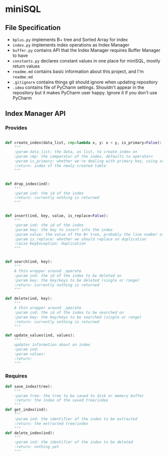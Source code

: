 # miniSQL

## File Specification
- `bplus.py` implements B+ tree and Sorted Array for index
- `index.py` implements index operations as Index Manager
- `buffer.py` contains API that the Index Manager requires Buffer Manager to have
- `constants.py` declares constant values in one place for miniSQL, mostly return values
- `readme.md` contains basic information about this project, and I'm `readme.md`
- `.gitignore` contains things git should ignore when updating repository
- `.idea` contains file of PyCharm settings. Shouldn't appear in the repository but it makes PyCharm user happy. Ignore it if you don't use PyCharm

## Index Manager API

### Provides

```python

def create_index(data_list, cmp=lambda x, y: x < y, is_primary=False):
    """
    :param data_list: the data, as list, to create index on
    :param cmp: the comparator of the index, defaults to operator<
    :param is_primary: whether we're dealing with primary key, using sorted list
    :return: index of the newly created table
    """


def drop_index(ind):
    """
    :param ind: the id of the index
    :return: currently nothing is returned
    """


def insert(ind, key, value, is_replace=False):
    """
    :param ind: the id of the index
    :param key: the key to insert into the index
    :param value: the value of the B+ tree, probably the line number of the inserted item
    :param is_replace: whether we should replace on duplication
    :raise KeyException: duplication
    """


def search(ind, key):
    """
    A thin wrapper around _operate
    :param ind: the id of the index to be deleted on
    :param key: the key/keys to be deleted (single or range)
    :return: currently nothing is returned
    """

def delete(ind, key):
    """
    A thin wrapper around _operate
    :param ind: the id of the index to be searched on
    :param key: the key/keys to be searched (single or range)
    :return: currently nothing is returned
    """

def update_values(ind, values):
    """
    updates information about an index
    :param ind:
    :param values:
    :return:
    """
```

### Requires

```python
def save_index(tree):
    """
    :param tree: the tree to be saved to disk or memory buffer
    :return: the index of the saved tree/index
    """
def get_index(ind):
    """
    :param ind: the identifier of the index to be extracted
    :return: the extracted tree/index
    """
def delete_index(ind):
    """
    :param ind: the identifier of the index to be deleted
    :return: nothing yet
    """
```